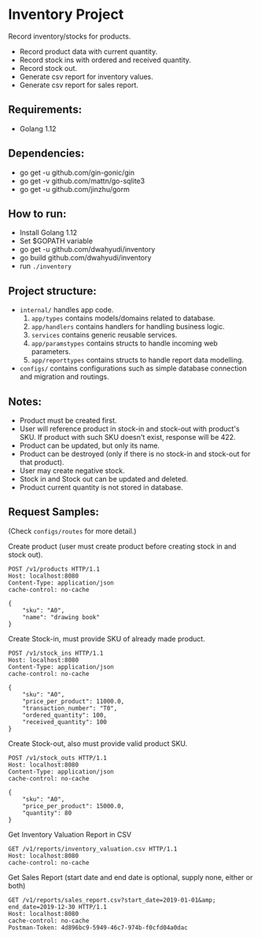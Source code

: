 # Inventory Project

Record inventory/stocks for products.

* Record product data with current quantity.
* Record stock ins with ordered and received quantity.
* Record stock out.
* Generate csv report for inventory values.
* Generate csv report for sales report.

## Requirements:

* Golang 1.12

## Dependencies:

* go get -u github.com/gin-gonic/gin
* go get -v github.com/mattn/go-sqlite3
* go get -u github.com/jinzhu/gorm

## How to run:

* Install Golang 1.12
* Set $GOPATH variable
* go get -u github.com/dwahyudi/inventory
* go build github.com/dwahyudi/inventory
* run `./inventory`

## Project structure:

* `internal/` handles app code.
  1. `app/types` contains models/domains related to database.
  2. `app/handlers` contains handlers for handling business logic.
  3. `services` contains generic reusable services.
  4. `app/paramstypes` contains structs to handle incoming web parameters.
  5. `app/reporttypes` contains structs to handle report data modelling.
* `configs/` contains configurations such as simple database connection and migration and routings.

## Notes:

* Product must be created first.
* User will reference product in stock-in and stock-out with product's SKU. If product with such SKU doesn't exist, response will be 422.
* Product can be updated, but only its name.
* Product can be destroyed (only if there is no stock-in and stock-out for that product).
* User may create negative stock.
* Stock in and Stock out can be updated and deleted.
* Product current quantity is not stored in database.

## Request Samples:
(Check `configs/routes` for more detail.)

Create product (user must create product before creating stock in and stock out).

```
POST /v1/products HTTP/1.1
Host: localhost:8080
Content-Type: application/json
cache-control: no-cache

{
	"sku": "A0",
	"name": "drawing book"
}
```

Create Stock-in, must provide SKU of already made product.

```
POST /v1/stock_ins HTTP/1.1
Host: localhost:8080
Content-Type: application/json
cache-control: no-cache

{
	"sku": "A0",
	"price_per_product": 11000.0,
	"transaction_number": "T0",
	"ordered_quantity": 100,
	"received_quantity": 100
}
```

Create Stock-out, also must provide valid product SKU.

```
POST /v1/stock_outs HTTP/1.1
Host: localhost:8080
Content-Type: application/json
cache-control: no-cache

{
	"sku": "A0",
	"price_per_product": 15000.0,
	"quantity": 80
}
```

Get Inventory Valuation Report in CSV

```
GET /v1/reports/inventory_valuation.csv HTTP/1.1
Host: localhost:8080
cache-control: no-cache
```

Get Sales Report (start date and end date is optional, supply none, either or both)
```
GET /v1/reports/sales_report.csv?start_date=2019-01-01&amp; end_date=2019-12-30 HTTP/1.1
Host: localhost:8080
cache-control: no-cache
Postman-Token: 4d896bc9-5949-46c7-974b-f0cfd04a0dac
```

